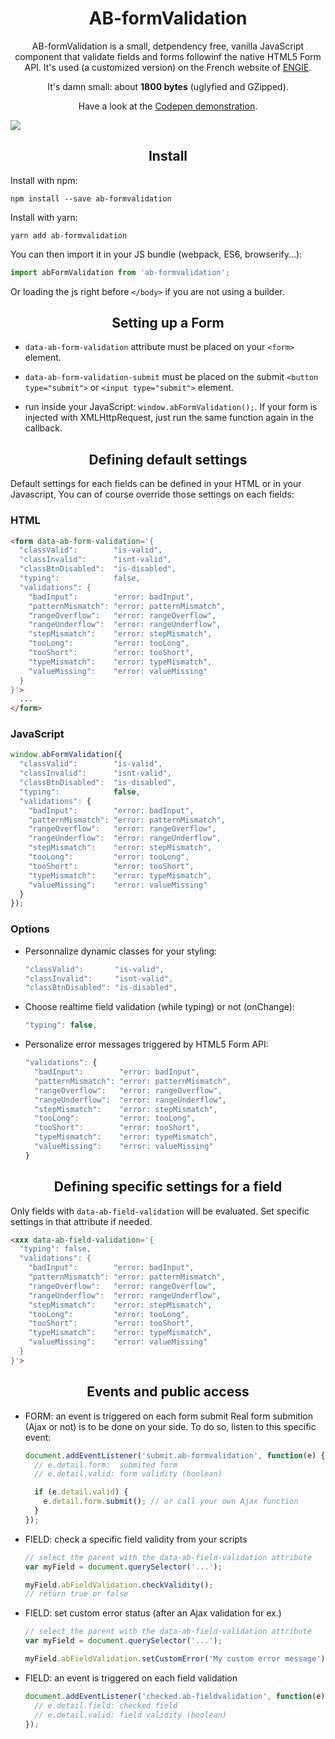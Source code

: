 <h1 align="center">AB-formValidation</h1>

<p align="center">
AB-formValidation is a small, detpendency free, vanilla JavaScript component that validate fields and forms followinf the native HTML5 Form API. It's used (a customized version) on the French website of <a href="https://particuliers.engie.fr" target="_blank">ENGIE</a>.
</P>

<p align="center">
It's damn small: about <strong>1800 bytes</strong> (uglyfied and GZipped).
</p>

<p align="center">
Have a look at the <a href="https://codepen.io/lordfpx/pen/RgdygX?editors=0010" target="_blank">Codepen demonstration</a>.
</p>

<a href="https://codeclimate.com/github/lordfpx/AB-formValidation/maintainability"><img src="https://api.codeclimate.com/v1/badges/39290718f775d259c551/maintainability" /></a>


<h2 align="center">Install</h2>

Install with npm:
```
npm install --save ab-formvalidation
````

Install with yarn:
```
yarn add ab-formvalidation
```

You can then import it in your JS bundle (webpack, ES6, browserify...):
```js
import abFormValidation from 'ab-formvalidation';
```

Or loading the js right before `</body>` if you are not using a builder.



<h2 align="center">Setting up a Form</h2>

- `data-ab-form-validation` attribute must be placed on your `<form>` element.

- `data-ab-form-validation-submit` must be placed on the submit `<button type="submit">` or `<input type="submit">` element.

- run inside your JavaScript: `window.abFormValidation();`. If your form is injected with XMLHttpRequest, just run the same function again in the callback.



<h2 align="center">Defining default settings</h2>

Default settings for each fields can be defined in your HTML or in your Javascript, You can of course override those settings on each fields:

### HTML

```html
<form data-ab-form-validation='{
  "classValid":        "is-valid",
  "classInvalid":      "isnt-valid",
  "classBtnDisabled":  "is-disabled",
  "typing":            false,
  "validations": {
    "badInput":        "error: badInput",
    "patternMismatch": "error: patternMismatch",
    "rangeOverflow":   "error: rangeOverflow",
    "rangeUnderflow":  "error: rangeUnderflow",
    "stepMismatch":    "error: stepMismatch",
    "tooLong":         "error: tooLong",
    "tooShort":        "error: tooShort",
    "typeMismatch":    "error: typeMismatch",
    "valueMissing":    "error: valueMissing"
  }
}'>
  ...
</form>
```

### JavaScript
```js
window.abFormValidation({
  "classValid":        "is-valid",
  "classInvalid":      "isnt-valid",
  "classBtnDisabled":  "is-disabled",
  "typing":            false,
  "validations": {
    "badInput":        "error: badInput",
    "patternMismatch": "error: patternMismatch",
    "rangeOverflow":   "error: rangeOverflow",
    "rangeUnderflow":  "error: rangeUnderflow",
    "stepMismatch":    "error: stepMismatch",
    "tooLong":         "error: tooLong",
    "tooShort":        "error: tooShort",
    "typeMismatch":    "error: typeMismatch",
    "valueMissing":    "error: valueMissing"
  }
});
```

### Options
* Personnalize dynamic classes for your styling:
  ```js
  "classValid":       "is-valid",
  "classInvalid":     "isnt-valid",
  "classBtnDisabled": "is-disabled",
  ```

* Choose realtime field validation (while typing) or not (onChange):
  ```js
  "typing": false,
  ```

* Personalize error messages triggered by HTML5 Form API:
  ```js
  "validations": {
    "badInput":        "error: badInput",
    "patternMismatch": "error: patternMismatch",
    "rangeOverflow":   "error: rangeOverflow",
    "rangeUnderflow":  "error: rangeUnderflow",
    "stepMismatch":    "error: stepMismatch",
    "tooLong":         "error: tooLong",
    "tooShort":        "error: tooShort",
    "typeMismatch":    "error: typeMismatch",
    "valueMissing":    "error: valueMissing"
  }
  ```


<h2 align="center">Defining specific settings for a field</h2>

Only fields with `data-ab-field-validation` will be evaluated. Set specific settings in that attribute if needed.

```html
<xxx data-ab-field-validation='{
  "typing": false,
  "validations": {
    "badInput":        "error: badInput",
    "patternMismatch": "error: patternMismatch",
    "rangeOverflow":   "error: rangeOverflow",
    "rangeUnderflow":  "error: rangeUnderflow",
    "stepMismatch":    "error: stepMismatch",
    "tooLong":         "error: tooLong",
    "tooShort":        "error: tooShort",
    "typeMismatch":    "error: typeMismatch",
    "valueMissing":    "error: valueMissing"
  }
}'>
```


<h2 align="center">Events and public access</h2>

* FORM: an event is triggered on each form submit
  Real form submition (Ajax or not) is to be done on your side. To do so, listen to this specific event:

  ```js
  document.addEventListener('submit.ab-formvalidation', function(e) {
    // e.detail.form:  submited form
    // e.detail.valid: form validity (boolean)

    if (e.detail.valid) {
      e.detail.form.submit(); // or call your own Ajax function
    }
  });
  ```

* FIELD: check a specific field validity from your scripts
  ```js
  // select the parent with the data-ab-field-validation attribute
  var myField = document.querySelector('...');

  myField.abFieldValidation.checkValidity();
  // return true or false
  ```

* FIELD: set custom error status (after an Ajax validation for ex.)
  ```js
  // select the parent with the data-ab-field-validation attribute
  var myField = document.querySelector('...');

  myField.abFieldValidation.setCustomError('My custom error message');
  ```

* FIELD: an event is triggered on each field validation
  ```js
  document.addEventListener('checked.ab-fieldvalidation', function(e) {
    // e.detail.field: checked field
    // e.detail.valid: field validity (boolean)
  });
  ```
